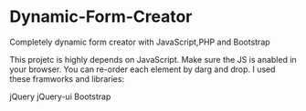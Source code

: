 # Dynamic-Form-Creator
Completely dynamic form creator with JavaScript,PHP and Bootstrap

This projetc is highly depends on JavaScript. Make sure the JS is anabled in your browser. You can re-order each element by darg and drop.
I used these framworks and libraries: 

jQuery
jQuery-ui
Bootstrap
